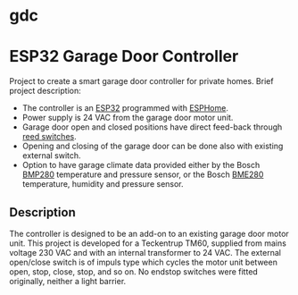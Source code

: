 # gdc
<!-- [![GitHub release (latest by date)](https://img.shields.io/github/v/release/jnasholm/gdc)](https://github.com/jnasholm/gdc/releases) -->
<!-- ![GitHub last commit](https://img.shields.io/github/last-commit/jnasholm/gdc) -->

# ESP32 Garage Door Controller

Project to create a smart garage door controller for private homes. Brief project description:

- The controller is an [ESP32](https://www.olimex.com/Products/IoT/ESP32/ESP32-DevKit-LiPo/open-source-hardware) programmed with [ESPHome](https://esphome.io/).
- Power supply is 24 VAC from the garage door motor unit.
- Garage door open and closed positions have direct feed-back through [reed switches](https://www.kjell.com/se/produkter/sakerhet-overvakning/larmsystem/detektorer-sensorer-ovriga-tillbehor/magnetkontakt-nc-p50500).
- Opening and closing of the garage door can be done also with existing external switch.
- Option to have garage climate data provided either by the Bosch [BMP280](https://www.bosch-sensortec.com/products/environmental-sensors/pressure-sensors/bmp280/) temperature and pressure sensor, or the Bosch [BME280](https://www.bosch-sensortec.com/products/environmental-sensors/humidity-sensors-bme280/) temperature, humidity and pressure sensor.

## Description
The controller is designed to be an add-on to an existing garage door motor unit. This project is developed for a Teckentrup TM60, supplied from mains voltage 230 VAC and with an internal transformer to 24 VAC. The external open/close switch is of impuls type which cycles the motor unit between open, stop, close, stop, and so on. No endstop switches were fitted originally, neither a light barrier.

